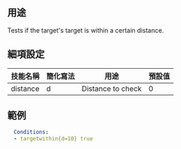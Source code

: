 ## 用途
Tests if the target's target is within a certain distance.


## 細項設定

| 技能名稱 | 簡化寫法| 用途 | 預設值 |
|-----------|-----------|----------------------------------------------------------------------|---------|
| distance  | d | Distance to check   | 0   |


## 範例
```yaml
  Conditions:
  - targetwithin{d=10} true
```